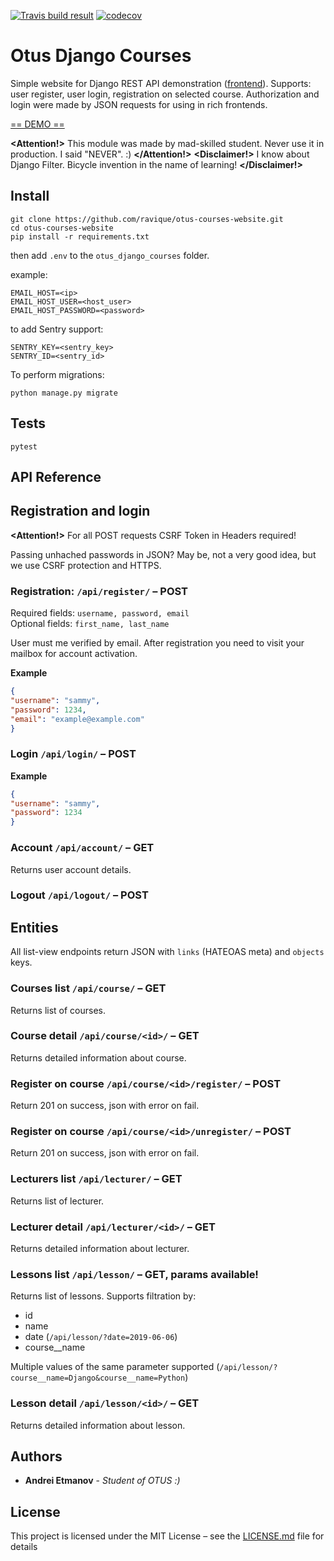[![Travis build result](https://travis-ci.com/ravique/otus-courses-backend.svg?branch=master)](https://travis-ci.com/ravique/otus-courses-backend/) [![codecov](https://codecov.io/gh/ravique/otus-courses-website/branch/master/graph/badge.svg)](https://codecov.io/gh/ravique/otus-courses-website)

# Otus Django Courses

Simple website for Django REST API demonstration ([frontend](https://github.com/ravique/otus-courses-react)). Supports: user register, user login, registration on selected course.
Authorization and login were made by JSON requests for using in rich frontends.

[== DEMO ==](https://oc.space-coding.com/api)

**<Attention!>** This module was made by mad-skilled student. Never use it in production. I said "NEVER". :) **</Attention!>**
**<Disclaimer!>** I know about Django Filter. Bicycle invention in the name of learning! **</Disclaimer!>**

## Install
```commandline
git clone https://github.com/ravique/otus-courses-website.git
cd otus-courses-website
pip install -r requirements.txt
```

then add `.env` to the `otus_django_courses` folder.

example:
```env
EMAIL_HOST=<ip>
EMAIL_HOST_USER=<host_user>
EMAIL_HOST_PASSWORD=<password>
```

to add Sentry support:
```env
SENTRY_KEY=<sentry_key>
SENTRY_ID=<sentry_id>
```

To perform migrations:
```commandline
python manage.py migrate
```

## Tests

```commandline
pytest
```

## API Reference

## Registration and login

**<Attention!>** For all POST requests CSRF Token in Headers required!

Passing unhached passwords in JSON? May be, not a very good idea, but we use CSRF protection and HTTPS.  

### Registration: `/api/register/` – POST
Required fields: `username, password, email`  
Optional fields: `first_name, last_name`

User must me verified by email. After registration you need to visit your mailbox for account activation.

**Example**
```json
{
"username": "sammy",
"password": 1234,
"email": "example@example.com"
}
```

### Login `/api/login/` – POST
**Example**
```json
{
"username": "sammy",
"password": 1234
}
```

### Account `/api/account/` – GET
Returns user account details.

### Logout `/api/logout/` – POST

## Entities

All list-view endpoints return JSON with `links` (HATEOAS meta) and `objects` keys. 

### Courses list `/api/course/` – GET
Returns list of courses.

### Course detail `/api/course/<id>/` – GET
Returns detailed information about course.

### Register on course `/api/course/<id>/register/` – POST
Return 201 on success, json with error on fail.

### Register on course `/api/course/<id>/unregister/` – POST
Return 201 on success, json with error on fail.

### Lecturers list `/api/lecturer/` – GET
Returns list of lecturer.

### Lecturer detail `/api/lecturer/<id>/` – GET
Returns detailed information about lecturer.

### Lessons list `/api/lesson/` – GET, params available!
Returns list of lessons.
Supports filtration by:
- id
- name
- date (`/api/lesson/?date=2019-06-06`)
- course__name 

Multiple values of the same parameter supported (`/api/lesson/?course__name=Django&course__name=Python`)

### Lesson detail `/api/lesson/<id>/` – GET
Returns detailed information about lesson.

## Authors

* **Andrei Etmanov** - *Student of OTUS :)*

## License

This project is licensed under the MIT License – see the [LICENSE.md](LICENSE.md) file for details
